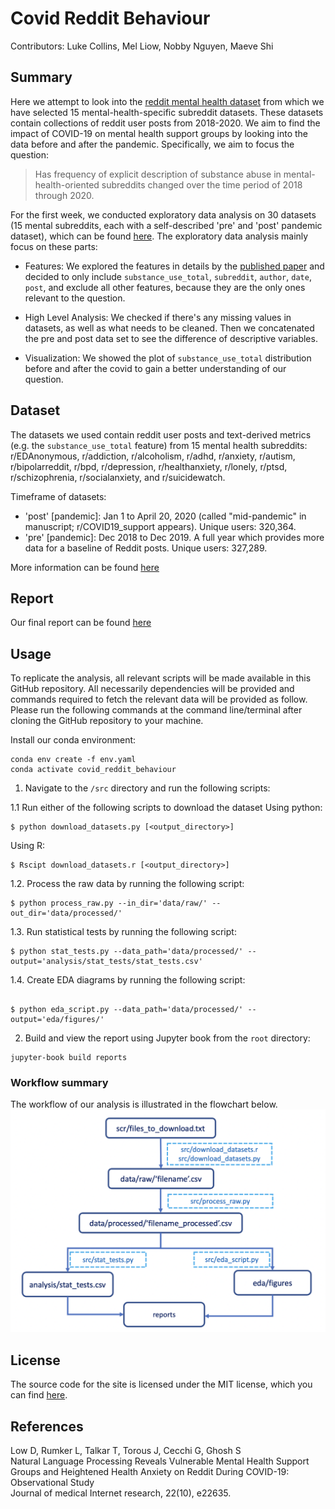 # Covid Reddit Behaviour

Contributors: Luke Collins, Mel Liow, Nobby Nguyen, Maeve Shi

## Summary

Here we attempt to look into the [reddit mental health dataset](https://zenodo.org/record/3941387#.YZl5BC1h1QL) from which we have selected 15 mental-health-specific subreddit datasets. These datasets contain collections of reddit user posts from 2018-2020. We aim to find the impact of COVID-19 on mental health support groups by looking into the data before and after the pandemic. Specifically, we aim to focus the question:  

> Has frequency of explicit description of substance abuse in mental-health-oriented subreddits changed over the time period of 2018 through 2020.

For the first week, we conducted exploratory data analysis on 30 datasets (15 mental subreddits, each with a self-described 'pre' and 'post' pandemic dataset), which can be found [here](https://github.com/UBC-MDS/covid_reddit_behaviour/tree/eda/eda/subreddit). The exploratory data analysis mainly focus on these parts:

- Features: We explored the features in details by the [published paper](https://www.jmir.org/2020/10/e22635/.) and decided to only include `substance_use_total`, `subreddit`, `author`, `date`, `post`, and exclude all other features, because they are the only ones relevant to the question. 

- High Level Analysis: We checked if there's any missing values in datasets, as well as what needs to be cleaned. Then we concatenated the pre and post data set to see the difference of descriptive variables.  

- Visualization: We showed the plot of `substance_use_total` distribution before and after the covid to gain a better understanding of our question. 


## Dataset

The datasets we used contain reddit user posts and text-derived metrics (e.g. the `substance_use_total` feature) from 15 mental health subreddits: r/EDAnonymous, r/addiction, r/alcoholism, r/adhd, r/anxiety, r/autism, r/bipolarreddit, r/bpd, r/depression, r/healthanxiety, r/lonely, r/ptsd, r/schizophrenia, r/socialanxiety, and r/suicidewatch.

Timeframe of datasets: 

- 'post' [pandemic]: Jan 1 to April 20, 2020 (called "mid-pandemic" in manuscript; r/COVID19_support appears). Unique users: 320,364. 
- 'pre' [pandemic]: Dec 2018 to Dec 2019. A full year which provides more data for a baseline of Reddit posts. Unique users: 327,289.

More information can be found [here](https://zenodo.org/record/3941387#.YZl5BC1h1QL)

## Report
Our final report can be found [here](https://ubc-mds.github.io/covid_reddit_behaviour/introduction.html)

## Usage
To replicate the analysis, all relevant scripts will be made available in this GitHub repository. All necessarily dependencies will be provided and commands required to fetch the relevant data will be provided as follow.
Please run the following commands at the command line/terminal after cloning the GitHub repository to your machine.

Install our conda environment:
```console
conda env create -f env.yaml
conda activate covid_reddit_behaviour
```

1. Navigate to the `/src` directory and run the following scripts: 

1.1 Run either of the following scripts to download the dataset
Using python:
```console
$ python download_datasets.py [<output_directory>]
```

Using R:
```console
$ Rscipt download_datasets.r [<output_directory>]
```

1.2. Process the raw data by running the following script:
```console
$ python process_raw.py --in_dir='data/raw/' --out_dir='data/processed/'
```

1.3. Run statistical tests by running the following script:
```console
$ python stat_tests.py --data_path='data/processed/' --output='analysis/stat_tests/stat_tests.csv'
```

1.4. Create EDA diagrams by running the following script:
```console

$ python eda_script.py --data_path='data/processed/' --output='eda/figures/'
```

2. Build and view the report using Jupyter book from the `root` directory:
```console
jupyter-book build reports
```

### Workflow summary
The workflow of our analysis is illustrated in the flowchart below.
![Flowchart](flowchart.png)

## License
The source code for the site is licensed under the MIT license, which you can find [here](https://github.com/UBC-MDS/covid_reddit_behaviour/blob/main/LICENSE).
## References
Low D, Rumker L, Talkar T, Torous J, Cecchi G, Ghosh S  
Natural Language Processing Reveals Vulnerable Mental Health Support Groups and Heightened Health Anxiety on Reddit During COVID-19: Observational Study  
Journal of medical Internet research, 22(10), e22635.
